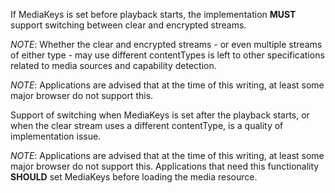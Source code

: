 If MediaKeys is set before playback starts, the implementation **MUST** support switching between clear and encrypted streams.

_NOTE_: Whether the clear and encrypted streams - or even multiple streams of either type - may use different contentTypes is left to other specifications related to media sources and capability detection.

_NOTE_: Applications are advised that at the time of this writing, at least some major browser do not support this.

Support of switching when MediaKeys is set after the playback starts, or when the clear stream uses a different contentType, is a quality of implementation issue.

_NOTE_: Applications are advised that at the time of this writing, at least some major browser do not support this. Applications that need this functionality **SHOULD** set MediaKeys before loading the media resource.

